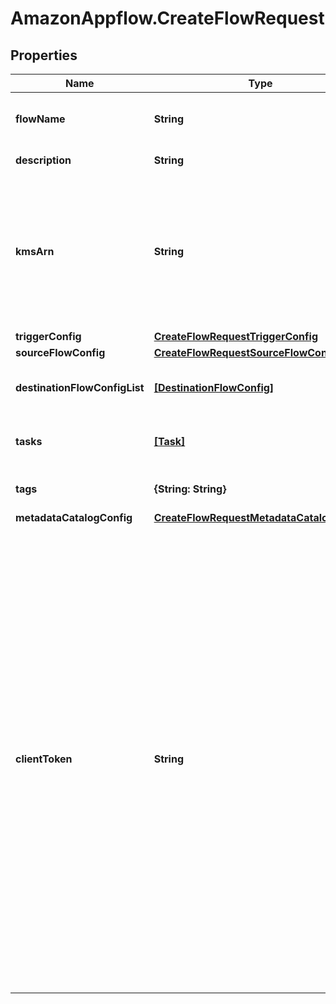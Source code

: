 # AmazonAppflow.CreateFlowRequest

## Properties

Name | Type | Description | Notes
------------ | ------------- | ------------- | -------------
**flowName** | **String** |  The specified name of the flow. Spaces are not allowed. Use underscores (_) or hyphens (-) only.  | 
**description** | **String** |  A description of the flow you want to create.  | [optional] 
**kmsArn** | **String** |  The ARN (Amazon Resource Name) of the Key Management Service (KMS) key you provide for encryption. This is required if you do not want to use the Amazon AppFlow-managed KMS key. If you don&#39;t provide anything here, Amazon AppFlow uses the Amazon AppFlow-managed KMS key.  | [optional] 
**triggerConfig** | [**CreateFlowRequestTriggerConfig**](CreateFlowRequestTriggerConfig.md) |  | 
**sourceFlowConfig** | [**CreateFlowRequestSourceFlowConfig**](CreateFlowRequestSourceFlowConfig.md) |  | 
**destinationFlowConfigList** | [**[DestinationFlowConfig]**](DestinationFlowConfig.md) |  The configuration that controls how Amazon AppFlow places data in the destination connector.  | 
**tasks** | [**[Task]**](Task.md) |  A list of tasks that Amazon AppFlow performs while transferring the data in the flow run.  | 
**tags** | **{String: String}** |  The tags used to organize, track, or control access for your flow.  | [optional] 
**metadataCatalogConfig** | [**CreateFlowRequestMetadataCatalogConfig**](CreateFlowRequestMetadataCatalogConfig.md) |  | [optional] 
**clientToken** | **String** | &lt;p&gt;The &lt;code&gt;clientToken&lt;/code&gt; parameter is an idempotency token. It ensures that your &lt;code&gt;CreateFlow&lt;/code&gt; request completes only once. You choose the value to pass. For example, if you don&#39;t receive a response from your request, you can safely retry the request with the same &lt;code&gt;clientToken&lt;/code&gt; parameter value.&lt;/p&gt; &lt;p&gt;If you omit a &lt;code&gt;clientToken&lt;/code&gt; value, the Amazon Web Services SDK that you are using inserts a value for you. This way, the SDK can safely retry requests multiple times after a network error. You must provide your own value for other use cases.&lt;/p&gt; &lt;p&gt;If you specify input parameters that differ from your first request, an error occurs. If you use a different value for &lt;code&gt;clientToken&lt;/code&gt;, Amazon AppFlow considers it a new call to &lt;code&gt;CreateFlow&lt;/code&gt;. The token is active for 8 hours.&lt;/p&gt; | [optional] 



